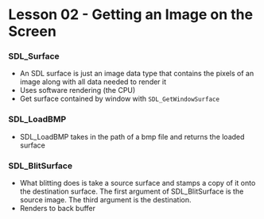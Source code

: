 # Lesson 02 - Getting an Image on the Screen
### SDL_Surface
* An SDL surface is just an image data type that contains the pixels of an image along with all data needed to render it
* Uses software rendering (the CPU)
* Get surface contained by window with `SDL_GetWindowSurface`
### SDL_LoadBMP
* SDL_LoadBMP takes in the path of a bmp file and returns the loaded surface
### SDL_BlitSurface
* What blitting does is take a source surface and stamps a copy of it onto the destination surface. The first argument of SDL_BlitSurface is the source image. The third argument is the destination.
* Renders to back buffer